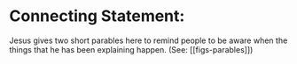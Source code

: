 # Connecting Statement:

Jesus gives two short parables here to remind people to be aware when the things that he has been explaining happen. (See: [[figs-parables]])